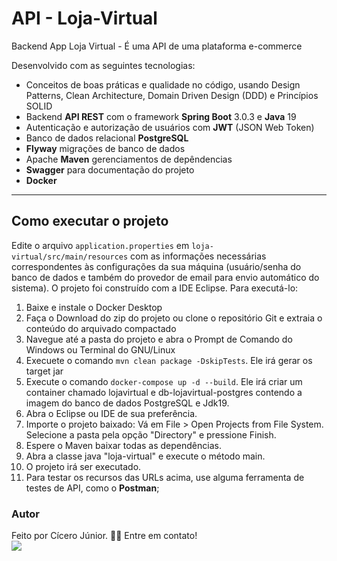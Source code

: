 # API - Loja-Virtual
Backend App Loja Virtual - É uma API de uma plataforma e-commerce

Desenvolvido com as seguintes tecnologias:
- Conceitos de boas práticas e qualidade no código, usando Design Patterns, Clean Architecture, Domain Driven Design (DDD) e Princípios SOLID
- Backend **API REST** com o framework **Spring Boot** 3.0.3 e **Java** 19
- Autenticação e autorização de usuários com **JWT** (JSON Web Token)
- Banco de dados relacional **PostgreSQL**
- **Flyway** migrações de banco de dados
- Apache **Maven** gerenciamentos de depêndencias
- **Swagger** para documentação do projeto
- **Docker**

---
## Como executar o projeto
Edite o arquivo `application.properties` em `loja-virtual/src/main/resources` com as informações necessárias correspondentes às configurações da sua máquina (usuário/senha do banco de dados e também do provedor de email para envio automático do sistema).
O projeto foi construído com a IDE Eclipse. Para executá-lo:

1. Baixe e instale o Docker Desktop
2. Faça o Download do zip do projeto ou clone o repositório Git e extraia o conteúdo do arquivado compactado
3. Navegue até a pasta do projeto e abra o Prompt de Comando do Windows ou Terminal do GNU/Linux
4. Execuete o comando `mvn clean package -DskipTests`. Ele irá gerar os target jar
5. Execute o comando `docker-compose up -d --build`. Ele irá criar um container chamado lojavirtual e db-lojavirtual-postgres contendo a imagem do banco de dados PostgreSQL e Jdk19.
6.  Abra o Eclipse ou IDE de sua preferência.
7.  Importe o projeto baixado: Vá em File > Open Projects from File System. Selecione a pasta pela opção "Directory" e pressione Finish.
8.  Espere o Maven baixar todas as dependências.
9.  Abra a classe java "loja-virtual" e execute o método main.
10.  O projeto irá ser executado.
11.  Para testar os recursos das URLs acima, use alguma ferramenta de testes de API, como o **Postman**; 

### Autor
Feito por Cícero Júnior. 👋🏽 Entre em contato! <br>
<a href="https://www.linkedin.com/in/juniiorsilvadev/" target="_blank"><img src="https://img.shields.io/badge/-LinkedIn-%230077B5?style=for-the-badge&logo=linkedin&logoColor=white" target="_blank"></a> 
